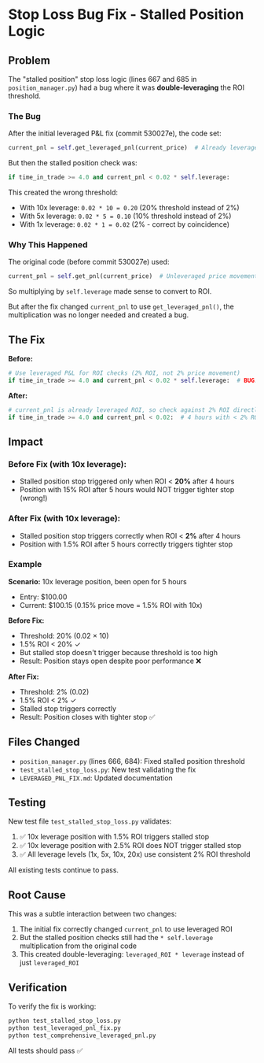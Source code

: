 # Stop Loss Bug Fix - Stalled Position Logic

## Problem

The "stalled position" stop loss logic (lines 667 and 685 in `position_manager.py`) had a bug where it was **double-leveraging** the ROI threshold.

### The Bug

After the initial leveraged P&L fix (commit 530027e), the code set:
```python
current_pnl = self.get_leveraged_pnl(current_price)  # Already leveraged ROI
```

But then the stalled position check was:
```python
if time_in_trade >= 4.0 and current_pnl < 0.02 * self.leverage:
```

This created the wrong threshold:
- With 10x leverage: `0.02 * 10 = 0.20` (20% threshold instead of 2%)
- With 5x leverage: `0.02 * 5 = 0.10` (10% threshold instead of 2%)
- With 1x leverage: `0.02 * 1 = 0.02` (2% - correct by coincidence)

### Why This Happened

The original code (before commit 530027e) used:
```python
current_pnl = self.get_pnl(current_price)  # Unleveraged price movement
```

So multiplying by `self.leverage` made sense to convert to ROI.

But after the fix changed `current_pnl` to use `get_leveraged_pnl()`, the multiplication was no longer needed and created a bug.

## The Fix

**Before:**
```python
# Use leveraged P&L for ROI checks (2% ROI, not 2% price movement)
if time_in_trade >= 4.0 and current_pnl < 0.02 * self.leverage:  # BUG!
```

**After:**
```python
# current_pnl is already leveraged ROI, so check against 2% ROI directly
if time_in_trade >= 4.0 and current_pnl < 0.02:  # 4 hours with < 2% ROI
```

## Impact

### Before Fix (with 10x leverage):
- Stalled position stop triggered only when ROI < **20%** after 4 hours
- Position with 15% ROI after 5 hours would NOT trigger tighter stop (wrong!)

### After Fix (with 10x leverage):
- Stalled position stop triggers correctly when ROI < **2%** after 4 hours
- Position with 1.5% ROI after 5 hours correctly triggers tighter stop

### Example

**Scenario:** 10x leverage position, been open for 5 hours
- Entry: $100.00
- Current: $100.15 (0.15% price move = 1.5% ROI with 10x)

**Before Fix:**
- Threshold: 20% (0.02 × 10)
- 1.5% ROI < 20% ✓
- But stalled stop doesn't trigger because threshold is too high
- Result: Position stays open despite poor performance ❌

**After Fix:**
- Threshold: 2% (0.02)
- 1.5% ROI < 2% ✓
- Stalled stop triggers correctly
- Result: Position closes with tighter stop ✅

## Files Changed

- `position_manager.py` (lines 666, 684): Fixed stalled position threshold
- `test_stalled_stop_loss.py`: New test validating the fix
- `LEVERAGED_PNL_FIX.md`: Updated documentation

## Testing

New test file `test_stalled_stop_loss.py` validates:
1. ✅ 10x leverage position with 1.5% ROI triggers stalled stop
2. ✅ 10x leverage position with 2.5% ROI does NOT trigger stalled stop
3. ✅ All leverage levels (1x, 5x, 10x, 20x) use consistent 2% ROI threshold

All existing tests continue to pass.

## Root Cause

This was a subtle interaction between two changes:
1. The initial fix correctly changed `current_pnl` to use leveraged ROI
2. But the stalled position checks still had the `* self.leverage` multiplication from the original code
3. This created double-leveraging: `leveraged_ROI * leverage` instead of just `leveraged_ROI`

## Verification

To verify the fix is working:
```bash
python test_stalled_stop_loss.py
python test_leveraged_pnl_fix.py
python test_comprehensive_leveraged_pnl.py
```

All tests should pass ✅
